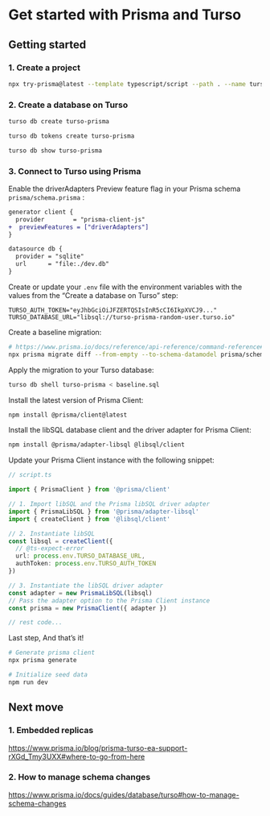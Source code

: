# Get started with Prisma and Turso

## Getting started

### 1. Create a project

```bash
npx try-prisma@latest --template typescript/script --path . --name turso-prisma --install npm
```

### 2. Create a database on Turso

```bash
turso db create turso-prisma
```

```bash
turso db tokens create turso-prisma
```

```bash
turso db show turso-prisma
```

### 3. Connect to Turso using Prisma

Enable the driverAdapters Preview feature flag in your Prisma schema `prisma/schema.prisma` :

```diff
generator client {
  provider        = "prisma-client-js"
+  previewFeatures = ["driverAdapters"]
}

datasource db {
  provider = "sqlite"
  url      = "file:./dev.db"
}
```

Create or update your `.env` file with the environment variables with the values from the “Create a database on Turso” step:

```env
TURSO_AUTH_TOKEN="eyJhbGciOiJFZERTQSIsInR5cCI6IkpXVCJ9..."
TURSO_DATABASE_URL="libsql://turso-prisma-random-user.turso.io"
```

Create a baseline migration:

```bash
# https://www.prisma.io/docs/reference/api-reference/command-reference#migrate-diff
npx prisma migrate diff --from-empty --to-schema-datamodel prisma/schema.prisma --script > baseline.sql
```

Apply the migration to your Turso database:

```bash
turso db shell turso-prisma < baseline.sql
```

Install the latest version of Prisma Client:

```bash
npm install @prisma/client@latest
```

Install the libSQL database client and the driver adapter for Prisma Client:

```bash
npm install @prisma/adapter-libsql @libsql/client
```

Update your Prisma Client instance with the following snippet:

```ts
// script.ts

import { PrismaClient } from '@prisma/client'

// 1. Import libSQL and the Prisma libSQL driver adapter
import { PrismaLibSQL } from '@prisma/adapter-libsql'
import { createClient } from '@libsql/client'

// 2. Instantiate libSQL
const libsql = createClient({
  // @ts-expect-error
  url: process.env.TURSO_DATABASE_URL,
  authToken: process.env.TURSO_AUTH_TOKEN
})

// 3. Instantiate the libSQL driver adapter
const adapter = new PrismaLibSQL(libsql)
// Pass the adapter option to the Prisma Client instance
const prisma = new PrismaClient({ adapter })

// rest code...
```

Last step, And that’s it!

```bash
# Generate prisma client
npx prisma generate

# Initialize seed data
npm run dev
```

## Next move

### 1. Embedded replicas

https://www.prisma.io/blog/prisma-turso-ea-support-rXGd_Tmy3UXX#where-to-go-from-here

### 2. How to manage schema changes

https://www.prisma.io/docs/guides/database/turso#how-to-manage-schema-changes
